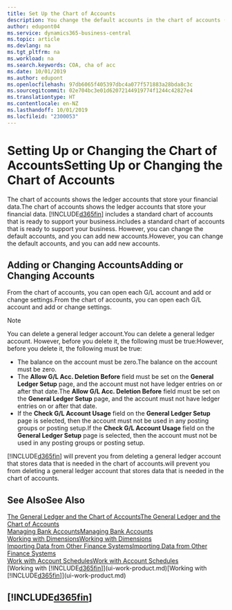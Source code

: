 ```yaml
---
title: Set Up the Chart of Accounts
description: You change the default accounts in the chart of accounts (COA), and you can add new accounts.
author: edupont04
ms.service: dynamics365-business-central
ms.topic: article
ms.devlang: na
ms.tgt_pltfrm: na
ms.workload: na
ms.search.keywords: COA, cha of acc
ms.date: 10/01/2019
ms.author: edupont
ms.openlocfilehash: 97db6065f405397dbc4a077f571883a28bda8c3c
ms.sourcegitcommit: 02e704bc3e01d62072144919774f1244c42827e4
ms.translationtype: HT
ms.contentlocale: en-NZ
ms.lasthandoff: 10/01/2019
ms.locfileid: "2300053"
---
```

# <a name="setting-up-or-changing-the-chart-of-accounts"></a><span data-ttu-id="89217-103">Setting Up or Changing the Chart of Accounts</span><span class="sxs-lookup"><span data-stu-id="89217-103">Setting Up or Changing the Chart of Accounts</span></span>
<span data-ttu-id="89217-104">The chart of accounts shows the ledger accounts that store your financial data.</span><span class="sxs-lookup"><span data-stu-id="89217-104">The chart of accounts shows the ledger accounts that store your financial data.</span></span> [!INCLUDE[d365fin](includes/d365fin_md.md)] <span data-ttu-id="89217-105">includes a standard chart of accounts that is ready to support your business.</span><span class="sxs-lookup"><span data-stu-id="89217-105">includes a standard chart of accounts that is ready to support your business.</span></span>
<span data-ttu-id="89217-106">However, you can change the default accounts, and you can add new accounts.</span><span class="sxs-lookup"><span data-stu-id="89217-106">However, you can change the default accounts, and you can add new accounts.</span></span>  

## <a name="adding-or-changing-accounts"></a><span data-ttu-id="89217-107">Adding or Changing Accounts</span><span class="sxs-lookup"><span data-stu-id="89217-107">Adding or Changing Accounts</span></span>
<span data-ttu-id="89217-108">From the chart of accounts, you can open each G/L account and add or change settings.</span><span class="sxs-lookup"><span data-stu-id="89217-108">From the chart of accounts, you can open each G/L account and add or change settings.</span></span>

> [!NOTE]  
>   <span data-ttu-id="89217-109">You can delete a general ledger account.</span><span class="sxs-lookup"><span data-stu-id="89217-109">You can delete a general ledger account.</span></span> <span data-ttu-id="89217-110">However, before you delete it, the following must be true:</span><span class="sxs-lookup"><span data-stu-id="89217-110">However, before you delete it, the following must be true:</span></span>  
>  
>   * <span data-ttu-id="89217-111">The balance on the account must be zero.</span><span class="sxs-lookup"><span data-stu-id="89217-111">The balance on the account must be zero.</span></span>  
>   * <span data-ttu-id="89217-112">The **Allow G/L Acc. Deletion Before** field must be set on the **General Ledger Setup** page, and the account must not have ledger entries on or after that date.</span><span class="sxs-lookup"><span data-stu-id="89217-112">The **Allow G/L Acc. Deletion Before** field must be set on the **General Ledger Setup** page, and the account must not have ledger entries on or after that date.</span></span>  
>   * <span data-ttu-id="89217-113">If the **Check G/L Account Usage** field on the **General Ledger Setup** page is selected, then the account must not be used in any posting groups or posting setup.</span><span class="sxs-lookup"><span data-stu-id="89217-113">If the **Check G/L Account Usage** field on the **General Ledger Setup** page is selected, then the account must not be used in any posting groups or posting setup.</span></span>  

[!INCLUDE[d365fin](includes/d365fin_md.md)] <span data-ttu-id="89217-114">will prevent you from deleting a general ledger account that stores data that is needed in the chart of accounts.</span><span class="sxs-lookup"><span data-stu-id="89217-114">will prevent you from deleting a general ledger account that stores data that is needed in the chart of accounts.</span></span>  

## <a name="see-also"></a><span data-ttu-id="89217-115">See Also</span><span class="sxs-lookup"><span data-stu-id="89217-115">See Also</span></span>
[<span data-ttu-id="89217-116">The General Ledger and the Chart of Accounts</span><span class="sxs-lookup"><span data-stu-id="89217-116">The General Ledger and the Chart of Accounts</span></span>](finance-general-ledger.md)  
[<span data-ttu-id="89217-117">Managing Bank Accounts</span><span class="sxs-lookup"><span data-stu-id="89217-117">Managing Bank Accounts</span></span>](bank-manage-bank-accounts.md)  
[<span data-ttu-id="89217-118">Working with Dimensions</span><span class="sxs-lookup"><span data-stu-id="89217-118">Working with Dimensions</span></span>](finance-dimensions.md)  
[<span data-ttu-id="89217-119">Importing Data from Other Finance Systems</span><span class="sxs-lookup"><span data-stu-id="89217-119">Importing Data from Other Finance Systems</span></span>](across-import-data-configuration-packages.md)  
[<span data-ttu-id="89217-120">Work with Account Schedules</span><span class="sxs-lookup"><span data-stu-id="89217-120">Work with Account Schedules</span></span>](bi-how-work-account-schedule.md)  
<span data-ttu-id="89217-121">[Working with [!INCLUDE[d365fin](includes/d365fin_md.md)]](ui-work-product.md)</span><span class="sxs-lookup"><span data-stu-id="89217-121">[Working with [!INCLUDE[d365fin](includes/d365fin_md.md)]](ui-work-product.md)</span></span>  

## [!INCLUDE[d365fin](includes/free_trial_md.md)]
